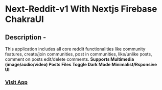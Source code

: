 # Next-Reddit-v1 With Nextjs Firebase ChakraUI 

## Description -
This application includes all core reddit functionalities like community features, create/join communities, post in communities, like/unlike posts, comment on posts edit/delete comments.
**Supports Multimedia (image/audio/video) Posts Files**
**Toggle Dark Mode** 
**Minimalist/Rsponsive UI**





### [Visit App](https://next-reddit-v1-dwre108f4-snigdho64.vercel.app)
